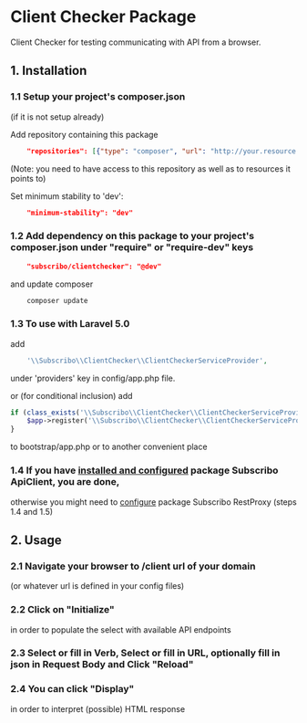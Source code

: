 # Client Checker Package

Client Checker for testing communicating with API from a browser.

## 1. Installation

### 1.1 Setup your project's composer.json

(if it is not setup already)

Add repository containing this package

```json
    "repositories": [{"type": "composer", "url": "http://your.resource.url"}],
```

(Note: you need to have access to this repository as well as to resources it points to)

Set minimum stability to 'dev':

```json
    "minimum-stability": "dev"
```
### 1.2 Add dependency on this package to your project's composer.json under "require" or "require-dev" keys

```json
    "subscribo/clientchecker": "@dev"
```

and update composer

```sh
    composer update
```

### 1.3 To use with Laravel 5.0

add

```php
    '\\Subscribo\\ClientChecker\\ClientCheckerServiceProvider',
```

under 'providers' key in config/app.php file.

or (for conditional inclusion) add

```php
if (class_exists('\\Subscribo\\ClientChecker\\ClientCheckerServiceProvider')) {
    $app->register('\\Subscribo\\ClientChecker\\ClientCheckerServiceProvider');
}
```

to bootstrap/app.php or to another convenient place

### 1.4 If you have [installed and configured](../apiclient/README.md) package Subscribo ApiClient, you are done,
 otherwise you might need to [configure](../restproxy/README.md) package Subscribo RestProxy (steps 1.4 and 1.5)

## 2. Usage

### 2.1 Navigate your browser to /client url of your domain

(or whatever url is defined in your config files)

### 2.2 Click on "Initialize"

in order to populate the select with available API endpoints

### 2.3 Select or fill in Verb, Select or fill in URL, optionally fill in json in Request Body and Click "Reload"

### 2.4 You can click "Display"

in order to interpret (possible) HTML response
